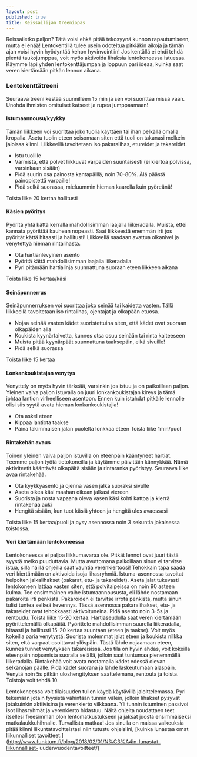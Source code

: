 ```yaml
---
layout: post
published: true 
title: Reissailijan treeniopas
---
```


Reissailetko paljon? Tätä voisi ehkä pitää tekosyynä kunnon rapautumiseen, mutta ei enää! Lentokentillä tulee usein odoteltua
pitkiäkin aikoja ja tämän ajan voisi hyvin hyödyntää kehon hyvinvointiin! Jos kentällä ei ehdi tehdä pientä taukojumppaa, 
voit myös aktivoida lihaksia lentokoneessa istuessa. Käymme läpi yhden lentokenttäjumpan ja loppuun pari ideaa, kuinka saat 
veren kiertämään pitkän lennon aikana.

### Lentokenttätreeni

Seuraava treeni kestää suunnilleen 15 min ja sen voi suorittaa missä vaan. Unohda ihmisten omituiset katseet ja rupea 
jumppaamaan!

#### Istumaannousu/kyykky

Tämän liikkeen voi suorittaa joko tuolia käyttäen tai ihan pelkällä omalla kropalla.
Asetu tuolin eteen seisomaan siten että tuoli on takanasi melkein jaloissa kiinni. Liikkeellä tavoitetaan iso pakaralihas,
etureidet ja takareidet.

- Istu tuolille
- Varmista, että polvet liikkuvat varpaiden suuntaisesti (ei kiertoa polvissa, varsinkaan sisään)
- Pidä suurin osa painosta kantapäillä, noin 70-80%. Älä päästä painopistettä varpaille!
- Pidä selkä suorassa, mieluummin hieman kaarella kuin pyöreänä!

Toista liike 20 kertaa hallitusti

#### Käsien pyöritys

Pyöritä yhtä kättä kerralla mahdollisimman laajalla liikeradalla. Muista, ettei kannata pyörittää kauhean nopeasti. 
Saat liikkeestä enemmän irti jos pyörität kättä hitaasti ja hallitusti! Liikkeellä saadaan avattua olkanivel ja venytettyä
hieman rintalihasta.

- Ota hartianlevyinen asento
- Pyöritä kättä mahdollisimman laajalla liikeradalla
- Pyri pitämään hartialinja suunnattuna suoraan eteen liikkeen aikana

Toista liike 15 kertaa/käsi

#### Seinäpunnerrus

Seinäpunnerruksen voi suorittaa joko seinää tai kaidetta vasten. Tällä liikkeellä tavoitetaan iso rintalihas, ojentajat ja 
olkapään etuosa.

- Nojaa seinää vasten kädet suoristettuina siten, että kädet ovat suoraan olkapäiden alla
- Koukista kyynärtaivetta, kunnes otsa osuu seinään tai rinta kaiteeseen
- Muista pitää kyynärpäät suunnattuna taaksepäin, eikä sivuille!
- Pidä selkä suorassa

Toista liike 15 kertaa

#### Lonkankoukistajan venytys

Venyttely on myös hyvin tärkeää, varsinkin jos istuu ja on paikoillaan paljon. Yleinen vaiva paljon istuvalla on juuri
lonkankoukistajan kireys ja tämä johtaa lantion virheelliseen asentoon. Ennen kuin istahdat pitkälle lennolle olisi siis
syytä avata hieman lonkankoukistajia!

- Ota askel eteen
- Kippaa lantiota taakse
- Paina takimmaisen jalan puolelta lonkkaa eteen
Toista liike 1min/puol

#### Rintakehän avaus

Toinen yleinen vaiva paljon istuvilla on eteenpäin kääntyneet hartiat. Teemme paljon työtä tietokoneilla ja käytämme 
päivittäin kännykkää. Nämä aktiviteetit kääntävät olkapäitä sisään ja rintaranka pyöristyy. Seuraava liike avaa rintakehää.

- Ota kyykkyasento ja ojenna vasen jalka suoraksi sivulle
- Aseta oikea käsi maahan oikean jalkasi viereen
- Suorista ja nosta vapaana oleva vasen käsi kohti kattoa ja kierrä rintakehää auki
- Hengitä sisään, kun tuot käsiä yhteen ja hengitä ulos avaessasi

Toista liike 15 kertaa/puoli ja pysy asennossa noin 3 sekuntia jokaisessa toistossa. 

#### Veri kiertämään lentokoneessa

Lentokoneessa ei paljoa liikkumavaraa ole. Pitkät lennot ovat juuri tästä syystä melko puuduttavia. Mutta avuttomana 
paikoillaan sinun ei tarvitse istua, sillä näillä ohjeilla saat vauhtia verenkiertoosi!
Tehokkain tapa saada veri kiertämään on aktivoida isoja lihasryhmiä. Istuma-asennossa tavoitat helpoiten jalkalihakset 
(pakarat, etu- ja takareidet).
Aseta jalat tukevasti lentokoneen lattiaa vasten siten, että polvitaipeissa on noin 90 asteen kulma. Tee ensimmäinen vaihe
istumaannoususta, eli lähde nostamaan pakaroita irti penkistä. Pakaroiden ei tarvitse irrota penkistä, mutta sinun tulisi 
tuntea selkeä kevennys.
Tässä asennossa pakaralihakset, etu- ja takareidet ovat tehokkaasti aktivoituneina.
Pidä asento noin 3-5s ja rentoudu. Toista liike 15-20 kertaa.
Hartiaseudulla saat veren kiertämään pyörittelemällä olkapäitä. Pyörittele mahdollisimman suurella liikeradalla, hitaasti 
ja hallitusti 15-20 kertaa suuntaan (eteen ja taakse).
Voit myös kokeilla paria venytystä:
Suorista molemmat jalat eteen ja koukista nilkka siten, että varpaat osoittavat ylöspäin. Tästä lähde nojaamaan eteen, 
kunnes tunnet venytyksen takareisissä. Jos tila on hyvin ahdas, voit kokeilla eteenpäin nojaamista suoralla selällä, jolloin 
saat tuntumaa pienemmällä liikeradalla.
Rintakehää voit avata nostamalla kädet edessä olevan selkänojan päälle. Pidä kädet suorana ja lähde laskeutumaan alaspäin. 
Venytä noin 5s pitkän uloshengityksen saattelemana, rentouta ja toista. Toistoja voit tehdä 10.

Lentokoneessa voit tilaisuuden tullen käydä käytävillä jaloittelemassa. Pyri tekemään jotain fyysistä vähintään tunnin 
välein, jolloin lihakset pysyvät jotakuinkin aktiivisina ja verenkierto vilkkaana. Yli tunnin istuminen passivoi isot
lihasryhmät ja verenkierto hidastuu.
Näitä ohjeita noudattaen teet itsellesi freesimmän olon lentomatkustukseen ja jaksat juosta ensimmäiseksi matkalaukkuhihnalle.
Turvallista matkaa!
Jos sinulla on maissa vaikeuksia pitää kiinni liikuntatavoitteistasi niin tutustu ohjeisiini, [kuinka lunastaa omat 
liikunnalliset tavoitteet.](http://www.funktum.fi/blog/2018/02/01/N%C3%A4in-lunastat-liikunnalliset- uudenvuodentavoitteet/)
